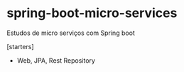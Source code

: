 # spring-boot-micro-services
Estudos de micro serviços com Spring boot


[starters]
 - Web, JPA, Rest Repository